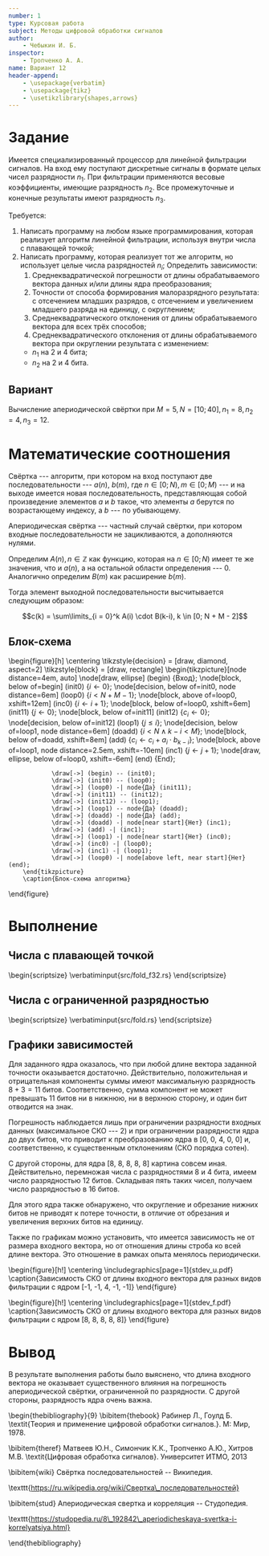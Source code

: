 ```yaml
---
number: 1
type: Курсовая работа
subject: Методы цифровой обработки сигналов
author:
	- Чебыкин И. Б.
inspector:
	- Тропченко А. А.
name: Вариант 12
header-append:
	- \usepackage{verbatim}
	- \usepackage{tikz}
	- \usetikzlibrary{shapes,arrows}
---
```


# Задание

Имеется специализированный процессор для линейной фильтрации сигналов. На вход
ему поступают дискретные сигналы в формате целых чисел разрядности $n_1$. При
фильтрации применяются весовые коэффициенты, имеющие разрядность $n_2$. Все
промежуточные и конечные результаты имеют разрядность $n_3$.

Требуется:

1. Написать программу на любом языке программирования, которая
   реализует алгоритм линейной фильтрации, используя внутри числа
   с плавающей точкой;
2. Написать программу, которая реализует тот же алгоритм, но
   использует целые числа разрядностей $n_i$;
   Определить зависимости:
    1. Среднеквадратической погрешности от длины
      обрабатываемого вектора данных и/или длины ядра
      преобразования;
    2. Точности от способа формирования малоразрядного
      результата: с отсечением младших разрядов, с
      отсечением и увеличением младшего разряда на
      единицу, с округлением;
    3. Среднеквадратического отклонения от длины
      обрабатываемого вектора для всех трёх способов;
    4. Среднеквадратического отклонения от длины
      обрабатываемого вектора при округлении
      результата с изменением:
      - $n_1$ на 2 и 4 бита;
      - $n_2$ на 2 и 4 бита.

## Вариант

Вычисление апериодической свёртки при $M = 5, N = [10; 40], n_1 = 8, n_2
= 4, n_3 = 12$.

# Математические соотношения

Свёртка --- алгоритм, при котором на вход поступают две последовательности ---
$a(n)$, $b(m)$, где $n \in [0; N), m \in [0; M)$ --- и на выходе имеется новая
последовательность, представляющая собой произведение элементов $a$ и $b$
такое, что элементы $a$ берутся по возрастающему индексу, а $b$ --- по
убывающему.

Апериодическая свёртка --- частный случай свёртки, при котором входные
последовательности не зацикливаются, а дополняются нулями.

Определим $A(n), n \in \mathbb{Z}$ как функцию, которая на $n \in [0; N)$ имеет
те же значения, что и $a(n)$, а на остальной области определения --- $0$.
Аналогично определим $B(m)$ как расширение $b(m)$.

Тогда элемент выходной последовательности высчитывается следующим образом:

$$c(k) = \sum\limits_{i = 0}^k A(i) \cdot B(k-i), k \in [0; N + M - 2]$$

## Блок-схема

\begin{figure}[h]
        \centering
        \tikzstyle{decision} = [draw, diamond, aspect=2]
        \tikzstyle{block} = [draw, rectangle]
        \begin{tikzpicture}[node distance=4em, auto]
                \node[draw, ellipse] (begin) {Вход};
                \node[block, below of=begin] (init0) {$i \leftarrow 0$};
                \node[decision, below of=init0, node distance=6em] (loop0)
                        {$i < N + M - 1$};
                \node[block, above of=loop0, xshift=12em] (inc0)
                        {$i \leftarrow i + 1$};
                \node[block, below of=loop0, xshift=6em]
                        (init11) {$j \leftarrow 0$};
                \node[block, below of=init11] (init12)
                        {$c_i \leftarrow 0$};
                \node[decision, below of=init12] (loop1)
                        {$j \le i$};
                \node[decision, below of=loop1, node distance=6em] (doadd)
                        {$i < N \land k - i < M$};
                \node[block, below of=doadd, xshift=8em] (add)
                        {$c_i \leftarrow c_i + a_i \cdot b_{k-i}$};
                \node[block, above of=loop1, node distance=2.5em,
                        xshift=-10em] (inc1) {$j \leftarrow j + 1$};
                \node[draw, ellipse, below of=loop0, xshift=-6em]
                        (end) {End};

                \draw[->] (begin) -- (init0);
                \draw[->] (init0) -- (loop0);
                \draw[->] (loop0) -| node{Да} (init11);
                \draw[->] (init11) -- (init12);
                \draw[->] (init12) -- (loop1);
                \draw[->] (loop1) -- node{Да} (doadd);
                \draw[->] (doadd) -| node{Да} (add);
                \draw[->] (doadd) -| node[near start]{Нет} (inc1);
                \draw[->] (add) -| (inc1);
                \draw[->] (loop1) -| node[near start]{Нет} (inc0);
                \draw[->] (inc0) -| (loop0);
                \draw[->] (inc1) -| (loop1);
                \draw[->] (loop0) -| node[above left, near start]{Нет} (end);
        \end{tikzpicture}
        \caption{Блок-схема алгоритма}
\end{figure}

# Выполнение

## Числа с плавающей точкой

\begin{scriptsize}
\verbatiminput{src/fold_f32.rs}
\end{scriptsize}

## Числа с ограниченной разрядностью

\begin{scriptsize}
\verbatiminput{src/fold.rs}
\end{scriptsize}

## Графики зависимостей

Для заданного ядра оказалось, что при любой длине вектора заданной точности
оказывается достаточно. Действительно, положительная и отрицательная компоненты
суммы имеют максимальную разрядность $8 + 3 = 11$ битов. Соответственно, сумма
компонент не может превышать $11$ битов ни в нижнюю, ни в верхнюю сторону, и
один бит отводится на знак.

Погрешность наблюдается лишь при ограничении разрядности входных данных
(максимальное СКО --- 2) и при ограничении разрядности ядра до двух битов, что
приводит к преобразованию ядра в [0, 0, 4, 0, 0] и, соответственно, к
существенным отклонениям (СКО порядка сотен).

С другой стороны, для ядра [8, 8, 8, 8, 8] картина совсем иная. Действительно,
перемножая числа с разрядностями 8 и 4 бита, имеем число разрядностью 12 битов.
Складывая пять таких чисел, получаем число разрядностью в 16 битов.

Для этого ядра также обнаружено, что округление и обрезание нижних битов не
приводят к потере точности, в отличие от обрезания и увеличения верхних битов
на единицу.

Также по графикам можно установить, что имеется зависимость не от размера
входного вектора, но от отношения длины строба ко всей длине вектора. Это
отношение в рамках опыта менялось периодически.

\begin{figure}[h!]
        \centering
        \includegraphics[page=1]{stdev_u.pdf}
        \caption{Зависимость СКО от длины входного вектора для разных видов
        фильтрации с ядром [-1, -1, 4, -1, -1]}
\end{figure}

\begin{figure}[h!]
        \centering
        \includegraphics[page=1]{stdev_f.pdf}
        \caption{Зависимость СКО от длины входного вектора для разных видов
        фильтрации с ядром [8, 8, 8, 8, 8]}
\end{figure}

# Вывод

В результате выполнения работы было выяснено, что длина входного вектора не
оказывает существенного влияния на погрешность апериодической свёртки,
ограниченной по разрядности. С другой стороны, разрядность ядра очень важна.

\begin{thebibliography}{9}
\bibitem{thebook}
Рабинер Л., Гоулд Б.
\textit{Теория и применение цифровой обработки сигналов.}.
М: Мир, 1978.

\bibitem{theref}
Матвеев Ю.Н., Симончик К.К., Тропченко А.Ю., Хитров М.В.
\textit{Цифровая обработка сигналов}.
Университет ИТМО, 2013

\bibitem{wiki}
Свёртка последовательностей -- Википедия.

\texttt{https://ru.wikipedia.org/wiki/Свертка\_последовательностей}

\bibitem{stud}
Апериодическая свертка и корреляция -- Студопедия.

\texttt{https://studopedia.ru/8\_192842\_aperiodicheskaya-svertka-i-korrelyatsiya.html}

\end{thebibliography}
